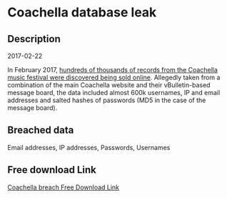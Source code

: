 # Coachella database leak

## Description

2017-02-22

In February 2017, <a href="https://motherboard.vice.com/en_us/article/mgkzkp/someone-is-selling-coachella-user-accounts-on-the-dark-web" target="_blank" rel="noopener">hundreds of thousands of records from the Coachella music festival were discovered being sold online</a>. Allegedly taken from a combination of the main Coachella website and their vBulletin-based message board, the data included almost 600k usernames, IP and email addresses and salted hashes of passwords (MD5 in the case of the message board).

## Breached data

Email addresses, IP addresses, Passwords, Usernames

## Free download Link

[Coachella breach Free Download Link](https://link-to.net/1229997/150.08439263395636/dynamic/?r=aHR0cHM6Ly93d3cubWVkaWFmaXJlLmNvbS92aWV3LzN0blBXOGxwODN6SkxRZi9jb2FjaGVsbGEuY29tL2ZpbGU=)